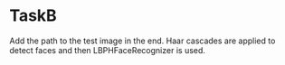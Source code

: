 # TaskB

Add the path to the test image in the end. Haar cascades are applied to detect faces and then LBPHFaceRecognizer is used.
